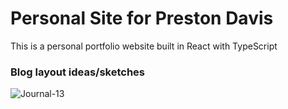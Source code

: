 # Personal Site for Preston Davis
This is a personal portfolio website built in React with TypeScript

### Blog layout ideas/sketches
![Journal-13](https://user-images.githubusercontent.com/35507470/128640646-d362293d-7a91-4843-bed2-688212e3a405.jpg)
